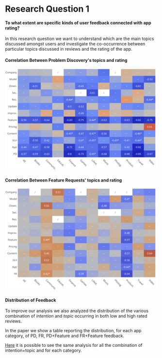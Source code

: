 # Research Question 1

#### To what extent are specific kinds of user feedback connected with app rating?

In this research question we want to understand which are the main topics discussed amongst users and investigate the co-occurrence between particular topics discussed in reviews and the rating of the app.

#### Correlation Between Problem Discovery's topics and rating

![](../figures/problem_discovery.png)

#### Correlation Between Feature Requests' topics and rating

![](../figures/feature_requests.png)

#### Distribution of Feedback

To improve our analysis we also analyzed the distribution of the various combination of _intention_ and _topic_ occurring in both low and high rated reviews. 

In the paper we show a table reporting the distribution, for each app category, of PD, FR, PD+Feature and FR+Feature feedback.

[Here](topic.md) it is possible to see the same analysis for all the combination of intention+topic and for each category.



